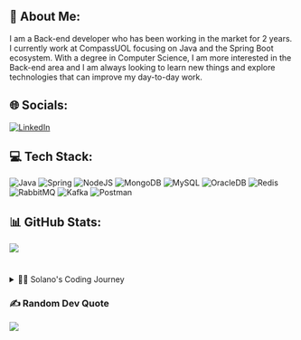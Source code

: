 <!--
## Hi there 👋

**solanokruger/solanokruger** is a ✨ _special_ ✨ repository because its `README.md` (this file) appears on your GitHub profile.

Here are some ideas to get you started:

- 🔭 I’m currently working on ...
- 🌱 I’m currently learning ...
- 👯 I’m looking to collaborate on ...
- 🤔 I’m looking for help with ...
- 💬 Ask me about ...
- 📫 How to reach me: ...
- 😄 Pronouns: ...
- ⚡ Fun fact: ...
-->

## 💫 About Me:
I am a Back-end developer who has been working in the market for 2 years. I currently work at CompassUOL focusing on Java and the Spring Boot ecosystem. With a degree in Computer Science, I am more interested in the Back-end area and I am always looking to learn new things and explore technologies that can improve my day-to-day work.


## 🌐 Socials:
[![LinkedIn](https://img.shields.io/badge/LinkedIn-%230077B5.svg?logo=linkedin&style=flat-square&logoColor=white)](https://www.linkedin.com/in/solano-k-1a99b91b1/) 

## 💻 Tech Stack:
![Java](https://img.shields.io/badge/java-%23ED8B00.svg?style=flat-square&logo=openjdk&logoColor=white)
![Spring](https://img.shields.io/badge/spring-%236DB33F.svg?style=flat-square&logo=spring&logoColor=white)
![NodeJS](https://img.shields.io/badge/node.js-6DA55F?style=flat-square&logo=node.js&logoColor=white)
![MongoDB](https://img.shields.io/badge/MongoDB-%234ea94b.svg?style=flat-square&logo=mongodb&logoColor=white)
![MySQL](https://img.shields.io/badge/mysql-4479A1.svg?style=flat-square&logo=mysql&logoColor=white)
![OracleDB](https://img.shields.io/badge/OracleDB-F80000?style=flat-square&logo=oracle&logoColor=white)
![Redis](https://img.shields.io/badge/redis-%23DD0031.svg?style=flat-square&logo=redis&logoColor=white)
![RabbitMQ](https://img.shields.io/badge/rabbitmq-FF6600?style=flat-square&logo=rabbitmq&logoColor=white)
![Kafka](https://img.shields.io/badge/Kafka-231F20?style=flat-square&logo=apachekafka&logoColor=white)
![Postman](https://img.shields.io/badge/Postman-FF6C37?style=flat-square&logo=postman&logoColor=white)

## 📊 GitHub Stats:

![](https://nirzak-streak-stats.vercel.app/?user=solanokruger&theme=dark&hide_border=true)

# 
<details>
<summary>👨‍💻 Solano's Coding Journey</summary>

<br/>

I started programming in 2019 during my technical studies, where I built my first e-commerce project using PHP, Bootstrap, and MySQL. That experience sparked my curiosity about how things work behind the code.

I initially enrolled in Production Engineering, but a single algorithms class was enough to show me where my true interest was. I soon switched to Computer Science, where I dove deeper into programming and found a real passion for Java — the language I now work with and continue to study daily.

Since then, I've been focused on backend development, always looking to grow, build better systems, and turn ideas into solid, working software.

</details>


### ✍️ Random Dev Quote
![](https://quotes-github-readme.vercel.app/api?type=horizontal&theme=light)

